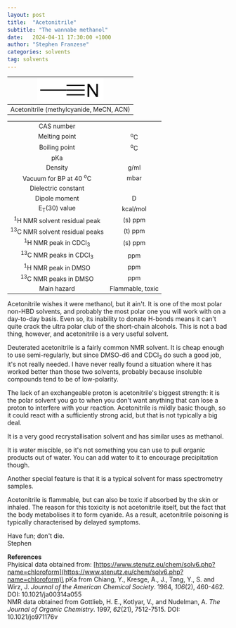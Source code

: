 ```yaml
---
layout: post
title:  "Acetonitrile"
subtitle: "The wannabe methanol"
date:   2024-04-11 17:30:00 +1000
author: "Stephen Franzese"
categories: solvents
tag: solvents
---
```



|![mecn](/assets/mecn.png)|
|:---:|
|Acetonitrile (methylcyanide, MeCN, ACN)|

|  |  |
| :----------------: | :-----------------: |
| CAS number       | 	      |
| Melting point |    <sup>o</sup>C  |
| Boiling point |  <sup>o</sup>C |
|      pKa      |                 |
|    Density    |        g/ml      |
| Vacuum for BP at 40 <sup>o</sup>C |      mbar     |
| Dielectric constant |  |
| Dipole moment|  D |
| E<sub>T</sub>(30) value | kcal/mol |
| <sup>1</sup>H NMR solvent residual peak | (s) ppm |
| <sup>13</sup>C NMR solvent residual peaks | (t)  ppm |
| <sup>1</sup>H NMR peak in CDCl<sub>3</sub>| (s)  ppm |
| <sup>13</sup>C NMR peaks in CDCl<sub>3</sub>|  ppm |
| <sup>1</sup>H NMR peak in DMSO |  ppm |
| <sup>13</sup>C NMR peaks in DMSO |  ppm |
| Main hazard  | Flammable, toxic |

Acetonitrile wishes it were methanol, but it ain't. It is one of the most polar non-HBD solvents, and probably the most polar one you will work with on a day-to-day basis. Even so, its inability to donate H-bonds means it can't quite crack the ultra polar club of the short-chain alcohols. This is not a bad thing, however, and acetonitrile is a very useful solvent.

Deuterated acetonitrile is a fairly common NMR solvent. It is cheap enough to use semi-regularly, but since DMSO-d6 and CDCl<sub>3</sub> do such a good job, it's not really needed. I have never really found a situation where it has worked better than those two solvents, probably because insoluble compounds tend to be of low-polarity.

The lack of an exchangeable proton is acetonitrile's biggest strength: it is the polar solvent you go to when you don't want anything that can lose a proton to interfere with your reaction. Acetonitrile is mildly basic though, so it could react with a sufficiently strong acid, but that is not typically a big deal.

It is a very good recrystallisation solvent and has similar uses as methanol.

It is water miscible, so it's not something you can use to pull organic products out of water. You can add water to it to encourage precipitation though.

Another special feature is that it is a typical solvent for mass spectrometry samples.

Acetonitrile is flammable, but can also be toxic if absorbed by the skin or inhaled. The reason for this toxicity is not acetonitrile itself, but the fact that the body metabolises it to form cyanide. As a result, acetonitrile poisoning is typically characterised by delayed symptoms.

Have fun; don't die.\
Stephen

**References**\
Phyisical data obtained from: [https://www.stenutz.eu/chem/solv6.php?name=chloroform](https://www.stenutz.eu/chem/solv6.php?name=chloroform)\
pKa from Chiang, Y., Kresge, A., J., Tang, Y., S. and Wirz, J. *Journal of the American Chemical Society*. 1984, *106*(2), 460-462. DOI: 10.1021/ja00314a055\
NMR data obtained from Gottlieb, H. E., Kotlyar, V., and Nudelman, A. *The Journal of Organic Chemistry*. 1997, *62*(21), 7512-7515. DOI: 10.1021/jo971176v
